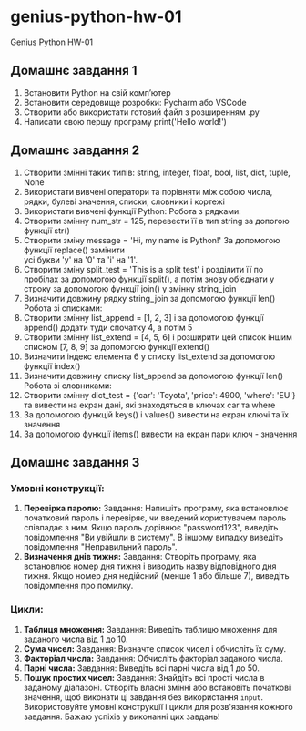 # genius-python-hw-01
Genius Python HW-01

## Домашнє завдання 1
1. Встановити Python на свій компʼютер
2. Встановити середовище розробки: Pycharm або VSCode
3. Створити або використати готовий файл з розширенням .py
4. Написати свою першу програму print('Hello world!')

## Домашнє завдання 2
1. Створити змінні таких типів: string, integer, float, bool, list, dict, tuple, None
2. Використати вивчені оператори та порівняти між собою числа, рядки, булеві значення, списки, словники і кортежі
3. Використати вивчені функції Python:
Робота з рядками:
 1. Cтворити змінну num_str = 125, перевести її в тип string за допогою функції str()
 2. Cтворити зміну message = 'Hi, my name is Python!' За допомогою функції replace() замінити  
усі букви 'y' на '0' та 'i' на '1'.
 3. Cтворити зміну split_test = 'This is a split test' і розділити її по пробілах за 
допомогою функції split(), а потім знову обʼєднати у строку за допомогою функції join() у змінну string_join
 4. Визначити довжину рядку string_join за допомогою функції len()
Робота зі списками:
 1. Cтворити змінну list_append = [1, 2, 3] і за допомогою функції append() додати туди спочатку 4, а потім 5
 2. Cтворити змінну list_extend = [4, 5, 6] і розширити цей список іншим списком [7, 8, 9] за допомогою функції extend()
 3. Визначити індекс елемента 6 у списку list_extend за допомогою функції index()
 4. Визначити довжину списку list_append за допомогою функції len()
Робота зі словниками:
 1. Cтворити змінну dict_test = {'car': 'Toyota', 'price': 4900, 'where': 'EU'} та вивести на екран дані, які знаходяться в ключах car та where
 2. За допомогою функцій keys() і values() вивести на екран ключі та їх значення
 3. За допомогою функції items() вивести на екран пари ключ - значення

 ## Домашнє завдання 3
### Умовні конструкції:
1. **Перевірка паролю:**
   Завдання: Напишіть програму, яка встановлює початковий пароль і перевіряє, чи введений користувачем пароль співпадає з ним. Якщо пароль дорівнює "password123", виведіть повідомлення "Ви увійшли в систему". В іншому випадку виведіть повідомлення "Неправильний пароль".
2. **Визначення днів тижня:**
   Завдання: Створіть програму, яка встановлює номер дня тижня і виводить назву відповідного дня тижня. Якщо номер дня недійсний (менше 1 або більше 7), виведіть повідомлення про помилку.
### Цикли:
1. **Таблиця множення:**
   Завдання: Виведіть таблицю множення для заданого числа від 1 до 10.
2. **Сума чисел:**
   Завдання: Визначте список чисел і обчисліть їх суму.
3. **Факторіал числа:**
   Завдання: Обчисліть факторіал заданого числа.
4. **Парні числа:**
   Завдання: Виведіть всі парні числа від 1 до 50.
5. **Пошук простих чисел:**
   Завдання: Знайдіть всі прості числа в заданому діапазоні.
Створіть власні змінні або встановіть початкові значення, щоб виконати ці завдання без використання `input`. Використовуйте умовні конструкції і цикли для розв'язання кожного завдання. Бажаю успіхів у виконанні цих завдань!